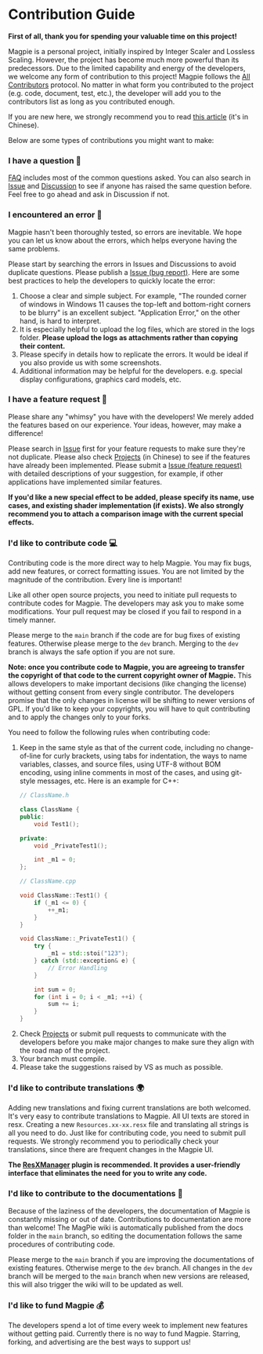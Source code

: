 # Contribution Guide

**First of all, thank you for spending your valuable time on this project!**

Magpie is a personal project, initially inspired by Integer Scaler and Lossless Scaling. However, the project has become much more powerful than its predecessors. Due to the limited capability and energy of the developers, we welcome any form of contribution to this project! Magpie follows the [All Contributors](https://github.com/all-contributors/all-contributors) protocol. No matter in what form you contributed to the project (e.g. code, document, test, etc.), the developer will add you to the contributors list as long as you contributed enough.

If you are new here, we strongly recommend you to read [this article](https://opensourceway.community/open-source-guide/how-to-contribute/) (it's in Chinese).

Below are some types of contributions you might want to make:

### I have a question 🙏

[FAQ](https://github.com/Blinue/Magpie/wiki/FAQ_EN) includes most of the common questions asked. You can also search in [Issue](https://github.com/Blinue/Magpie/issues) and [Discussion](https://github.com/Blinue/Magpie/discussions) to see if anyone has raised the same question before. Feel free to go ahead and ask in Discussion if not.

### I encountered an error 🐞

Magpie hasn't been thoroughly tested, so errors are inevitable. We hope you can let us know about the errors, which helps everyone having the same problems.

Please start by searching the errors in Issues and Discussions to avoid duplicate questions. Please publish a [Issue (bug report)](https://github.com/Blinue/Magpie/issues/new?assignees=&labels=bug&template=01_bug.yaml). Here are some best practices to help the developers to quickly locate the error:

1. Choose a clear and simple subject. For example, "The rounded corner of windows in Windows 11 causes the top-left and bottom-right corners to be blurry" is an excellent subject. "Application Error," on the other hand, is hard to interpret.
2. It is especially helpful to upload the log files, which are stored in the logs folder. **Please upload the logs as attachments rather than copying their content.**
3. Please specify in details how to replicate the errors. It would be ideal if you also provide us with some screenshots.
4. Additional information may be helpful for the developers. e.g. special display configurations, graphics card models, etc.

### I have a feature request 🚀

Please share any "whimsy" you have with the developers! We merely added the features based on our experience. Your ideas, however, may make a difference!

Please search in [Issue](https://github.com/Blinue/Magpie/issues) first for your feature requests to make sure they're not duplicate. Please also check [Projects](https://github.com/Blinue/Magpie/projects) (in Chinese) to see if the features have already been implemented. Please submit a [Issue (feature request)](https://github.com/Blinue/Magpie/issues/new?assignees=&labels=enhancement&template=03_request.yaml) with detailed descriptions of your suggestion, for example, if other applications have implemented similar features.

**If you'd like a new special effect to be added, please specify its name, use cases, and existing shader implementation (if exists). We also strongly recommend you to attach a comparison image with the current special effects.**

### I'd like to contribute code 💻

Contributing code is the more direct way to help Magpie. You may fix bugs, add new features, or correct formatting issues. You are not limited by the magnitude of the contribution. Every line is important!

Like all other open source projects, you need to initiate pull requests to contribute codes for Magpie. The developers may ask you to make some modifications. Your pull request may be closed if you fail to respond in a timely manner.

Please merge to the `main` branch if the code are for bug fixes of existing features. Otherwise please merge to the `dev` branch. Merging to the `dev` branch is always the safe option if you are not sure.

**Note: once you contribute code to Magpie, you are agreeing to transfer the copyright of that code to the current copyright owner of Magpie.** This allows developers to make important decisions (like changing the license) without getting consent from every single contributor. The developers promise that the only changes in license will be shifting to newer versions of GPL. If you'd like to keep your copyrights, you will have to quit contributing and to apply the changes only to your forks.

You need to follow the following rules when contributing code:

1. Keep in the same style as that of the current code, including no change-of-line for curly brackets, using tabs for indentation, the ways to name variables, classes, and source files, using UTF-8 without BOM encoding, using inline comments in most of the cases, and using git-style messages, etc. Here is an example for C++:
    ``` c++
    // ClassName.h
    
    class ClassName {
    public:
        void Test1();

    private:
        void _PrivateTest1();

        int _m1 = 0;
    };
    
    // ClassName.cpp
    
    void ClassName::Test1() {
        if (_m1 <= 0) {
            ++_m1;
        }
    }

    void ClassName::_PrivateTest1() {
        try {
            _m1 = std::stoi("123");
        } catch (std::exception& e) {
            // Error Handling
        }

        int sum = 0;
        for (int i = 0; i < _m1; ++i) {
            sum += i;
        }
    }
    ```
2. Check [Projects](https://github.com/Blinue/Magpie/projects) or submit pull requests to communicate with the developers before you make major changes to make sure they align with the road map of the project.
3. Your branch must compile.
4. Please take the suggestions raised by VS as much as possible.

### I'd like to contribute translations 🌍

Adding new translations and fixing current translations are both welcomed. It's very easy to contribute translations to Magpie. All UI texts are stored in resx. Creating a new `Resources.xx-xx.resx` file and translating all strings is all you need to do. Just like for contributing code, you need to submit pull requests. We strongly recommend you to periodically check your translations, since there are frequent changes in the Magpie UI.

**The [ResXManager](https://marketplace.visualstudio.com/items?itemName=TomEnglert.ResXManager) plugin is recommended. It provides a user-friendly interface that eliminates the need for you to write any code.**

### I'd like to contribute to the documentations 📖

Because of the laziness of the developers, the documentation of Magpie is constantly missing or out of date. Contributions to documentation are more than welcome! The MagPie wiki is automatically published from the docs folder in the `main` branch, so editing the documentation follows the same procedures of contributing code.

Please merge to the `main` branch if you are improving the documentations of existing features. Otherwise merge to the `dev` branch. All changes in the `dev` branch will be merged to the `main` branch when new versions are released, this will also trigger the wiki will to be updated as well.

### I'd like to fund Magpie 💰

The developers spend a lot of time every week to implement new features without getting paid. Currently there is no way to fund Magpie. Starring, forking, and advertising are the best ways to support us!
